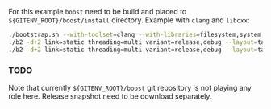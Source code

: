 For this example `boost` need to be build and placed to `${GITENV_ROOT}/boost/install` directory.
Example with `clang` and `libcxx`:
```bash
./bootstrap.sh --with-toolset=clang --with-libraries=filesystem,system,thread --prefix=${GITENV_ROOT}/boost/install
./b2 -d+2 link=static threading=multi variant=release,debug --layout=tagged cxxflags="-std=c++11 -stdlib=libc++ -ftemplate-depth=1024" linkflags="-stdlib=libc++" toolset=clang
./b2 -d+2 link=static threading=multi variant=release,debug --layout=tagged install
```
### TODO
Note that currently `${GITENV_ROOT}/boost` git repository is not playing any role here.
Release snapshot need to be download separately. 
